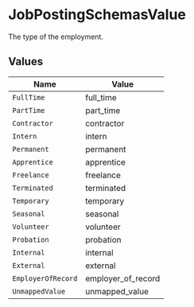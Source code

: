 # JobPostingSchemasValue

The type of the employment.


## Values

| Name               | Value              |
| ------------------ | ------------------ |
| `FullTime`         | full_time          |
| `PartTime`         | part_time          |
| `Contractor`       | contractor         |
| `Intern`           | intern             |
| `Permanent`        | permanent          |
| `Apprentice`       | apprentice         |
| `Freelance`        | freelance          |
| `Terminated`       | terminated         |
| `Temporary`        | temporary          |
| `Seasonal`         | seasonal           |
| `Volunteer`        | volunteer          |
| `Probation`        | probation          |
| `Internal`         | internal           |
| `External`         | external           |
| `EmployerOfRecord` | employer_of_record |
| `UnmappedValue`    | unmapped_value     |